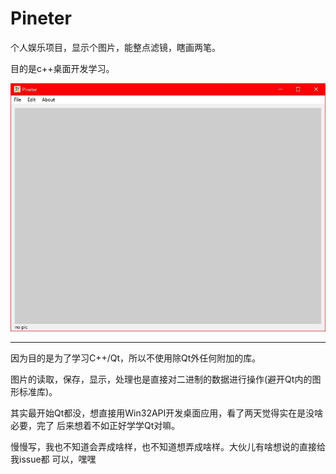 ﻿# Pineter

个人娱乐项目，显示个图片，能整点滤镜，瞎画两笔。

目的是c++桌面开发学习。

![效果图](https://github.com/cstrikest/Pineter/blob/master/images/md_img_1.jpg?raw=true "Pineter")

---

因为目的是为了学习C++/Qt，所以不使用除Qt外任何附加的库。

图片的读取，保存，显示，处理也是直接对二进制的数据进行操作(避开Qt内的图形标准库)。

其实最开始Qt都没，想直接用Win32API开发桌面应用，看了两天觉得实在是没啥必要，完了
后来想着不如正好学学Qt对嘛。

慢慢写，我也不知道会弄成啥样，也不知道想弄成啥样。大伙儿有啥想说的直接给我issue都
可以，嘿嘿